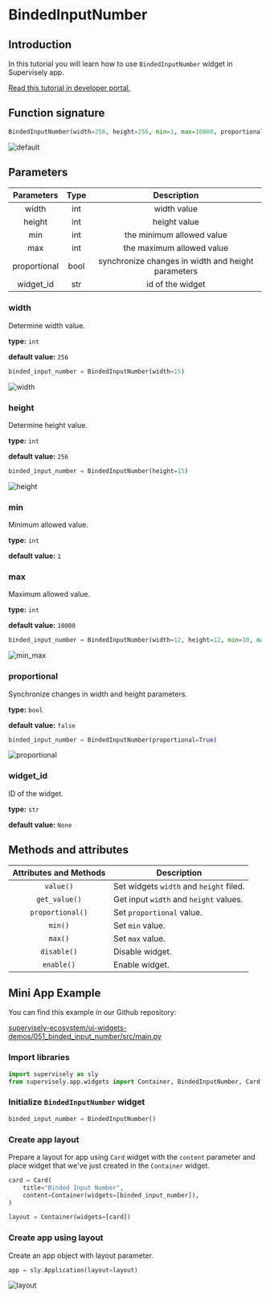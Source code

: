 # BindedInputNumber

## Introduction

In this tutorial you will learn how to use `BindedInputNumber` widget in Supervisely app.

[Read this tutorial in developer portal.](https://developer.supervise.ly/app-development/apps-with-gui/BindedInputNumber)

## Function signature

```python
BindedInputNumber(width=256, height=256, min=1, max=10000, proportional=False, widget_id=None)
```

![default](https://user-images.githubusercontent.com/120389559/219939414-e601fd63-3cdb-420e-99c4-706b48710a41.png)

## Parameters

|  Parameters  | Type |                    Description                     |
| :----------: | :--: | :------------------------------------------------: |
|    width     | int  |                    width value                     |
|    height    | int  |                    height value                    |
|     min      | int  |             the minimum allowed value              |
|     max      | int  |             the maximum allowed value              |
| proportional | bool | synchronize changes in width and height parameters |
|  widget_id   | str  |                  id of the widget                  |

### width

Determine width value.

**type:** `int`

**default value:** `256`

```python
binded_input_number = BindedInputNumber(width=15)
```

![width](https://user-images.githubusercontent.com/120389559/219939697-abd65ad3-b85d-410f-8424-15fd2e34bff8.png)

### height

Determine height value.

**type:** `int`

**default value:** `256`

```python
binded_input_number = BindedInputNumber(height=15)
```

![height](https://user-images.githubusercontent.com/120389559/219939756-0791330e-e047-49be-abba-a54957ebe322.png)

### min

Minimum allowed value.

**type:** `int`

**default value:** `1`

### max

Maximum allowed value.

**type:** `int`

**default value:** `10000`

```python
binded_input_number = BindedInputNumber(width=12, height=12, min=10, max=14)
```

![min_max](https://user-images.githubusercontent.com/120389559/219941158-c6377743-d55f-4ec9-bee4-aeb530622157.gif)

### proportional

Synchronize changes in width and height parameters.

**type:** `bool`

**default value:** `false`

```python
binded_input_number = BindedInputNumber(proportional=True)
```

![proportional](https://user-images.githubusercontent.com/120389559/219941279-f0207c65-dcf5-4418-a819-a1bc8e575ec0.gif)

### widget_id

ID of the widget.

**type:** `str`

**default value:** `None`

## Methods and attributes

| Attributes and Methods | Description                             |
| :--------------------: | --------------------------------------- |
|       `value()`        | Set widgets `width` and `height` filed. |
|     `get_value()`      | Get input `width` and `height` values.  |
|    `proportional()`    | Set `proportional` value.               |
|        `min()`         | Set `min` value.                        |
|        `max()`         | Set `max` value.                        |
|      `disable()`       | Disable widget.                         |
|       `enable()`       | Enable widget.                          |

## Mini App Example

You can find this example in our Github repository:

[supervisely-ecosystem/ui-widgets-demos/051_binded_input_number/src/main.py](https://github.com/supervisely-ecosystem/ui-widgets-demos/blob/master/051_binded_input_number/src/main.py)

### Import libraries

```python
import supervisely as sly
from supervisely.app.widgets import Container, BindedInputNumber, Card
```

### Initialize `BindedInputNumber` widget

```python
binded_input_number = BindedInputNumber()
```

### Create app layout

Prepare a layout for app using `Card` widget with the `content` parameter and place widget that we've just created in the `Container` widget.

```python
card = Card(
    title="Binded Input Number",
    content=Container(widgets=[binded_input_number]),
)

layout = Container(widgets=[card])
```

### Create app using layout

Create an app object with layout parameter.

```python
app = sly.Application(layout=layout)
```

![layout](https://user-images.githubusercontent.com/120389559/219942364-cb93b2fb-ca7b-40e7-8d8f-591525092bf1.gif)
